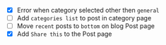 + [x] Error when category selected other then `general`
+ [ ] Add `categories list` to post in category page 
+ [ ] Move `recent` posts to `bottom` on blog Post page
+ [x] Add `Share this` to the Post page